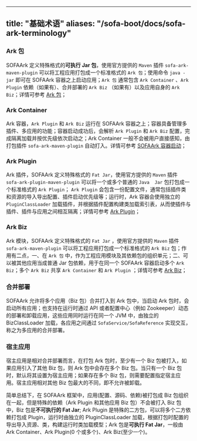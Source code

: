 
---
title: "基础术语"
aliases: "/sofa-boot/docs/sofa-ark-terminology"
---


### Ark 包
SOFAArk 定义特殊格式的**可执行 Jar 包**，使用官方提供的 `Maven` 插件 `sofa-ark-maven-plugin` 可以将工程应用打包成一个标准格式的 `Ark 包`；使用命令 `java -jar` 即可在 SOFAArk 容器之上启动应用；`Ark 包` 通常包含 `Ark Container` 、`Ark Plugin` 依赖（如果有）、合并部署的 `Ark Biz` （如果有）以及应用自身的 `Ark Biz`；详情可参考 [Ark 包](../sofa-ark-ark-jar)；

### Ark Container
Ark 容器，`Ark Plugin` 和 `Ark Biz` 运行在 SOFAArk 容器之上；容器具备管理多插件、多应用的功能；容器启动成功后，会解析 `Ark Plugin` 和 `Ark Biz` 配置，完成隔离加载并按优先级依次启动之；Ark Container 一般不会被用户直接感知，由打包插件 `sofa-ark-maven-plugin` 自动打入。详情可参考 [SOFAArk 容器启动](../sofa-ark-startup)；

### Ark Plugin
Ark 插件，SOFAArk 定义特殊格式的 `Fat Jar`，使用官方提供的 `Maven` 插件 `sofa-ark-plugin-maven-plugin` 可以将一个或多个普通的 `Java  Jar` 包打包成一个标准格式的 `Ark Plugin`； `Ark Plugin` 会包含一份配置文件，通常包括插件类和资源的导入导出配置、插件启动优先级等；运行时，Ark 容器会使用独立的 `PluginClassLoader` 加载插件，并根据插件配置构建类加载索引表，从而使插件与插件、插件与应用之间相互隔离；详情可参考 [Ark Plugin](../sofa-ark-ark-plugin)；

### Ark Biz
Ark 模块，SOFAArk 定义特殊格式的 `Fat Jar` ，使用官方提供的 `Maven` 插件 `sofa-ark-maven-plugin` 可以将工程应用打包成一个标准格式的 `Ark Biz` 包；作用有二点，一、在 `Ark 包` 中，作为工程应用模块及其依赖包的组织单元；二、可以被其他应用当成普通 Jar 包依赖，用于在同一个 SOFAArk 容器启动多个 `Ark Biz`；多个 `Ark Biz` 共享 `Ark Container` 和 `Ark Plugin` ；详情可参考 [Ark Biz](../sofa-ark-ark-biz)；

### 合并部署
SOFAArk 允许将多个应用（Biz 包）合并打入到 Ark 包中，当启动 Ark 包时，会启动所有应用；也支持在运行时通过 API 或者配置中心（例如 Zookeeper）动态的部署和卸载应用，这些应用同时运行在同一个 JVM 中，由独立的 BizClassLoader 加载，各应用之间通过 `SofaService/SofaReference` 实现交互，称之为多应用的合并部署。

### 宿主应用
宿主应用是相对合并部署而言，在打包 Ark 包时，至少有一个 Biz 包被打入，如果应用引入了其他 Biz 包，则 Ark 包中会存在多个 Biz 包。当只有一个 Biz 包时，默认将其设置为宿主应用；如果存在多个 Biz 包，则需要配置指定宿主应用。宿主应用相对其他 Biz 包最大的不同，即不允许被卸载。


简单总结下，在 SOFAArk 框架中，应用(配置、源码、依赖)被打包成 Biz 包组织在一起，但是特殊的依赖（Ark Plugin 和其他应用 Biz 包）不会被打入 Biz 包中，Biz 包是**不可执行的 Fat Jar**; Ark Plugin 是特殊的二方包，可以将多个二方依赖打包成 Plugin，运行时由独立的 PluginClassLoader 加载，根据打包时配置的导出导入资源、类，构建运行时类加载模型；Ark 包是**可执行 Fat Jar**，一般由 Ark Container、Ark Plugin(0 个或多个)、Ark Biz(至少一个)。
